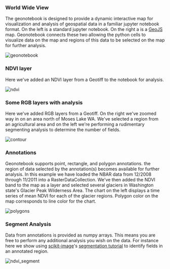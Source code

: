 ### World Wide View
The geonotebook is designed to provide a dynamic interactive map for visualization and analysis of geospatial data in a familiar jupyter notebook format. On the left is a standard jupyter notebook. On the right a is a [GeoJS](http://opengeoscience.github.io/geojs/examples/index.html) map. Geonotebook connects these two allowing the python cells to visualize data on the map and regions of this data to be selected on the map for further analysis. 

![geonotebook](https://data.kitware.com/api/v1/item/5898b2818d777f07219fcb0c/download?contentDisposition=inline)

### NDVI layer 
Here we've added an NDVI layer from a Geotiff to the notebook for analysis.


![ndvi](https://data.kitware.com/api/v1/item/5898b2818d777f07219fcb09/download?contentDisposition=inline)


### Some RGB layers with analysis
Here we've added RGB layers from a Geotiff. On the right we've zoomed way in on an area north of Moses Lake WA. We've selected a region from an agricultural area and on the left we're performing a rudimentary segmenting analysis to determine the number of fields.


![contour](https://data.kitware.com/api/v1/item/5898b2818d777f07219fcb0f/download?contentDisposition=inline)


### Annotations
Geonotebook supports point, rectangle,  and polygon annotations. the region of data selected by the annotation(s) becomes available for further analysis.  In this example we have loaded the NBAR data from 12/2008 through 11/2011 into a RasterDataCollection.  We've then added the NDVI band to the map as a layer and selected several glaciers in Washington state's  Glacier Peak Wilderness Area. The chart on the left displays a time series of mean NDVI for each of the glacier regions. Polygon color on the map corresponds to line color for the chart.

![polygons](https://data.kitware.com/api/v1/item/5898b2808d777f07219fcb00/download?contentDisposition=inline)


### Segment Analysis
Data from annotations is provided as numpy arrays.  This means you are free to perform any additional analysis you wish on the data.  For instance here we show using [scikit-image](http://scikit-image.org/)'s [segmentation tutorial](http://scikit-image.org/docs/stable/user_guide/tutorial_segmentation.html) to identify fields in an annotated region.

![ndvi_segment](https://data.kitware.com/api/v1/item/5898b2818d777f07219fcb06/download?contentDisposition=inline)
